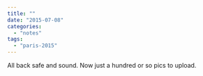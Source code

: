 ```yaml
---
title: ""
date: "2015-07-08"
categories: 
  - "notes"
tags: 
  - "paris-2015"
---
```


All back safe and sound. Now just a hundred or so pics to upload.
